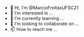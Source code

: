 - 👋 Hi, I’m @MarcioFreitasUFSC21
- 👀 I’m interested in ...
- 🌱 I’m currently learning ...
- 💞️ I’m looking to collaborate on ...
- 📫 How to reach me ...

<!---
Hello, welcome! my name is Márcio Freitas and I am a Master Course Student at Santa Catarina Federal University. I am building my career as a system analyst and developer for embedded systems and Data Science. ✨ special ✨ repository because its `README.md` (this file) appears on your GitHub profile.

--->
